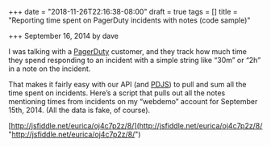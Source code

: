 +++
date = "2018-11-26T22:16:38-08:00"
draft = true
tags = []
title = "Reporting time spent on PagerDuty incidents with notes (code sample)"

+++
September 16, 2014 by dave

I was talking with a [PagerDuty](http://www.pagerduty.com/) customer, and they track how much time they spend responding to an incident with a simple string like “30m” or “2h” in a note on the incident.

That makes it fairly easy with our API (and [PDJS](https://github.com/eurica/pdjs)) to pull and sum all the time spent on incidents. Here’s a script that pulls out all the notes mentioning times from incidents on my “webdemo” account for September 15th, 2014. (All the data is fake, of course).

[http://jsfiddle.net/eurica/oj4c7p2z/8/](http://jsfiddle.net/eurica/oj4c7p2z/8/ "http://jsfiddle.net/eurica/oj4c7p2z/8/")